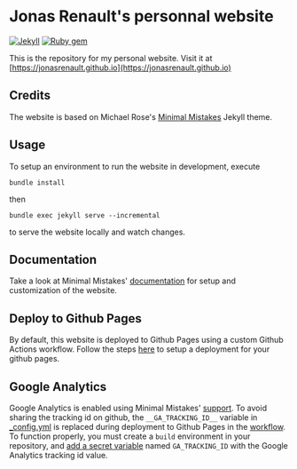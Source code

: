 # Jonas Renault's personnal website

[![Jekyll](https://img.shields.io/badge/jekyll-%3E%3D%203.7-blue.svg)](https://jekyllrb.com/)
[![Ruby gem](https://img.shields.io/gem/v/minimal-mistakes-jekyll?label=minimal%20mistakes
)](https://rubygems.org/gems/minimal-mistakes-jekyll)

This is the repository for my personal website. Visit it at [https://jonasrenault.github.io](https://jonasrenault.github.io)

## Credits

The website is based on Michael Rose's [Minimal Mistakes](https://github.com/mmistakes/minimal-mistakes) Jekyll theme.

## Usage

To setup an environment to run the website in development, execute

```console
bundle install
```

then

```console
bundle exec jekyll serve --incremental
```

to serve the website locally and watch changes.

## Documentation

Take a look at Minimal Mistakes' [documentation]((https://mmistakes.github.io/minimal-mistakes/docs/quick-start-guide/)) for setup and customization of the website.

## Deploy to Github Pages

By default, this website is deployed to Github Pages using a custom Github Actions workflow. Follow the steps [here](https://jekyllrb.com/docs/continuous-integration/github-actions/#setting-up-the-action) to setup a deployment for your github pages.

## Google Analytics

Google Analytics is enabled using Minimal Mistakes' [support](https://mmistakes.github.io/minimal-mistakes/docs/configuration/#analytics). To avoid sharing the tracking id on github, the `__GA_TRACKING_ID__` variable in [_config.yml](./_config.yml) is replaced during deployment to Github Pages in the [workflow](./.github/workflows/jekyll.yml). To function properly, you must create a `build` environment in your repository, and [add a secret variable](https://docs.github.com/en/actions/security-guides/using-secrets-in-github-actions#creating-secrets-for-an-environment) named `GA_TRACKING_ID` with the Google Analytics tracking id value.